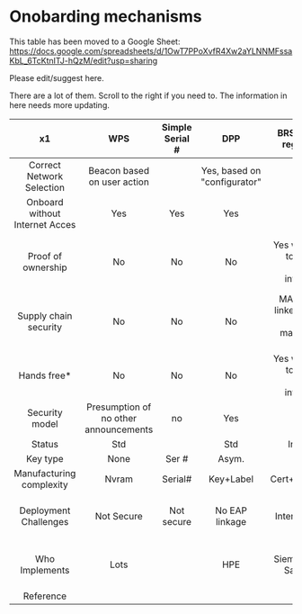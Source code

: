 # Onobarding mechanisms

This table has been moved to a Google Sheet:
   https://docs.google.com/spreadsheets/d/1OwT7PPoXvfR4Xw2aYLNNMFssaKbL_6TcKtnITJ-hQzM/edit?usp=sharing
   
Please edit/suggest here.

There are a lot of them.  Scroll to the right if you need to.  The information in here needs more updating.


|  x1 | WPS | Simple Serial # | DPP | BRSKI w/pre-registration | BRSKI with POP no pre-registration | BRSKI / THREAD | OCF | Alljoyn | Bluetooth | EAP-NOOB | Intel SDO | 3G/4G/5G | LoRaWAN | Zigbee |
|:---:|:---:|:---:|:---:|:---:|:---:|:---:|:---:|:---:|:---:|:---:|:---:|:---:|:---:|:---:|
| Correct Network Selection | Beacon based on user action |   | Yes, based on "configurator" | Hunt | Hunt |   | SoftAP / Beacon | Yes | Via Manual Pairing | Hunt |    |  | | Hunt |
| Onboard without Internet Acces  | Yes | Yes | Yes | No | Yes | No | Yes | Yes | Yes | Yes | Yes | No | | |
| Proof of ownership | No | No | No | Yes when linked to sales or system integrators | Yes when linked to sales or system integrators | Yes when linked to sales or system integrators | Yes | Yes | No | No | Yes | | | No  |
| Supply chain security | No | No | No | MASA can be linked to supply chain management tools |   | MASA can be linked to supply chain management tools | No | No | No | No |   | | | No |
| Hands free* | No | No | No | Yes when linked to sales or system integrators | No | Yes with a MASA | No | No | Not with proof of posession | No | Yes | Yes? | | No |
| Security model | Presumption of no other announcements | no | Yes | Yes | Yes |   | Yes |   | No real PoP | Dynamic Code Gen | Yes | | | Label |
| Status | Std |   | Std | In stream | Beginning |   | Std | Std | Std | Beginning |   | | | Std |
| Key type | None | Ser # | Asym. | X.509 | X.509+private |   | Asym | Asym | Asym | Asym | Asym | | Key+Label |
| Manufacturing complexity | Nvram | Serial# | Key+Label | Cert+Registration | Cert+label |   | Key+Label | Key+Label | Minimal | Dynamic Code Gen |   | SIM/SoftCIM | | QR Code |
| Deployment Challenges | Not Secure | Not secure | No EAP linkage | Internet access | Scan required |   | Scan required and no EAP | No EAP linkage |   |   | SDO components | | | Label Management|
| Who Implements | Lots |   | HPE | Siemens, Cisco, Sandelman  |   | Siemens, NXP, Sandelman, SILABs |   |   | Everyone |   | Intel, ARM | | |  |
|Reference|||||||||||
